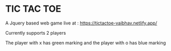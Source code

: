 # TIC TAC TOE
A Jquery based web game live at : https://tictactoe-vaibhav.netlify.app/

Currently supports 2 players

The player with x has green marking
and the player with o has blue marking
